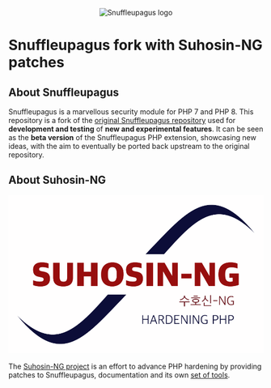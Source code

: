 <p align="center">
  <img src="https://github.com/sektioneins/snuffleupagus/blob/master/doc/source/_static/sp.png" alt="Snuffleupagus logo" width="200">

  # Snuffleupagus fork with Suhosin-NG patches
  
</p>

## About Snuffleupagus

Snuffleupagus is a marvellous security module for PHP 7 and PHP 8. This repository is a fork of the [original Snuffleupagus repository](https://github.com/jvoisin/snuffleupagus) used for **development and testing** of **new and experimental features**. It can be seen as the **beta version** of the Snuffleupagus PHP extension, showcasing new ideas, with the aim to eventually be ported back upstream to the original repository.

## About Suhosin-NG

![suhosin-ng logo](https://github.com/sektioneins/suhosin-ng/blob/master/logo/suhosin-ng-logo.svg)

The [Suhosin-NG project](https://github.com/sektioneins/suhosin-ng) is an effort to advance PHP hardening by providing patches to Snuffleupagus, documentation and its own [set of tools](https://github.com/sektioneins/sng-tools).

